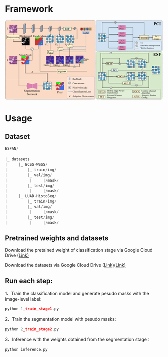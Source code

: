 
# Framework

![framework](framework.png)

# Usage

## Dataset

```python
ESFAN/

|_ datasets
|     |_ BCSS-WSSS/
|         |_ train/img/
|         |_ val/img/
|          |     |/mask/
|         |_ test/img/
|          |     |/mask/
|     |_ LUAD-HistoSeg/
|         |_ train/img/
|         |_ val/img/
|          |     |/mask/
|         |_ test/img/
|          |     |/mask/
```

## Pretrained weights and datasets

Download the pretained weight of classification stage via Google Cloud Drive ([Link)](https://drive.google.com/file/d/1fKSFyWgJ8dZqGMFsJEiFwcCyUlbjvhrJ/view?usp=drive_link)

Download the datasets via Google Cloud Drive ([Link)](https://drive.google.com/file/d/1lWAeCp6UN30VRVmqv97kA2sJ1Pp2frhC/view?usp=drive_link)([Link)](https://drive.google.com/file/d/178eSM9xs5jITt5P2kjaswDlJzwlU5gps/view?usp=drive_link)
## Run each step:

1、Train the classification model and generate pesudo masks with the image-level label:

```python
python 1_train_stage1.py
```

2、Train the segmentation model with pesudo masks:

```python
python 2_train_stage2.py
```

3、Inference with the weights obtained from the segmentation stage：

```python
python inference.py
```

